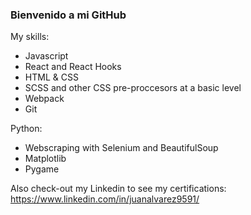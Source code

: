 ### Bienvenido a mi GitHub

My skills:

- Javascript
- React and React Hooks
- HTML & CSS
- SCSS and other CSS pre-proccesors at a basic level
- Webpack
- Git

 Python:
- Webscraping with Selenium and BeautifulSoup
- Matplotlib
- Pygame

Also check-out my Linkedin to see my certifications: https://www.linkedin.com/in/juanalvarez9591/
